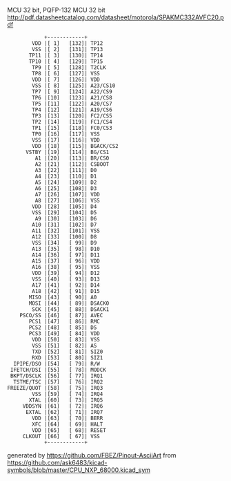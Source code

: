MCU 32 bit, PQFP-132
MCU 32 bit
http://pdf.datasheetcatalog.com/datasheet/motorola/SPAKMC332AVFC20.pdf


	            +------------+
	        VDD |[ 1]   [132]| TP12
	        VSS |[ 2]   [131]| TP13
	       TP11 |[ 3]   [130]| TP14
	       TP10 |[ 4]   [129]| TP15
	        TP9 |[ 5]   [128]| T2CLK
	        TP8 |[ 6]   [127]| VSS
	        VDD |[ 7]   [126]| VDD
	        VSS |[ 8]   [125]| A23/CS10
	        TP7 |[ 9]   [124]| A22/CS9
	        TP6 |[10]   [123]| A21/CS8
	        TP5 |[11]   [122]| A20/CS7
	        TP4 |[12]   [121]| A19/CS6
	        TP3 |[13]   [120]| FC2/CS5
	        TP2 |[14]   [119]| FC1/CS4
	        TP1 |[15]   [118]| FC0/CS3
	        TP0 |[16]   [117]| VSS
	        VSS |[17]   [116]| VDD
	        VDD |[18]   [115]| BGACK/CS2
	      VSTBY |[19]   [114]| BG/CS1
	         A1 |[20]   [113]| BR/CS0
	         A2 |[21]   [112]| CSBOOT
	         A3 |[22]   [111]| D0
	         A4 |[23]   [110]| D1
	         A5 |[24]   [109]| D2
	         A6 |[25]   [108]| D3
	         A7 |[26]   [107]| VDD
	         A8 |[27]   [106]| VSS
	        VDD |[28]   [105]| D4
	        VSS |[29]   [104]| D5
	         A9 |[30]   [103]| D6
	        A10 |[31]   [102]| D7
	        A11 |[32]   [101]| VSS
	        A12 |[33]   [100]| D8
	        VSS |[34]   [ 99]| D9
	        A13 |[35]   [ 98]| D10
	        A14 |[36]   [ 97]| D11
	        A15 |[37]   [ 96]| VDD
	        A16 |[38]   [ 95]| VSS
	        VDD |[39]   [ 94]| D12
	        VSS |[40]   [ 93]| D13
	        A17 |[41]   [ 92]| D14
	        A18 |[42]   [ 91]| D15
	       MISO |[43]   [ 90]| A0
	       MOSI |[44]   [ 89]| DSACK0
	        SCK |[45]   [ 88]| DSACK1
	    PSCO/SS |[46]   [ 87]| AVEC
	       PCS1 |[47]   [ 86]| RMC
	       PCS2 |[48]   [ 85]| DS
	       PCS3 |[49]   [ 84]| VDD
	        VDD |[50]   [ 83]| VSS
	        VSS |[51]   [ 82]| AS
	        TXD |[52]   [ 81]| SIZ0
	        RXD |[53]   [ 80]| SIZ1
	  IPIPE/DSO |[54]   [ 79]| R/W
	 IFETCH/DSI |[55]   [ 78]| MODCK
	 BKPT/DSCLK |[56]   [ 77]| IRQ1
	  TSTME/TSC |[57]   [ 76]| IRQ2
	FREEZE/QUOT |[58]   [ 75]| IRQ3
	        VSS |[59]   [ 74]| IRQ4
	       XTAL |[60]   [ 73]| IRQ5
	     VDDSYN |[61]   [ 72]| IRQ6
	      EXTAL |[62]   [ 71]| IRQ7
	        VDD |[63]   [ 70]| BERR
	        XFC |[64]   [ 69]| HALT
	        VDD |[65]   [ 68]| RESET
	     CLKOUT |[66]   [ 67]| VSS
	            +------------+


generated by https://github.com/FBEZ/Pinout-AsciiArt from https://github.com/ask6483/kicad-symbols/blob/master/CPU_NXP_68000.kicad_sym